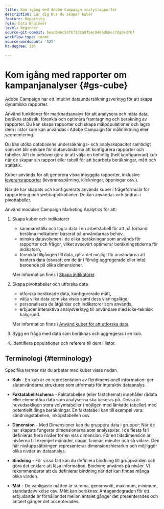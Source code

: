 ```yaml
---
title: Kom igång med Adobe Campaign analysrapporter
description: Lär dig hur du skapar kuber
feature: Reporting
role: Data Engineer
level: Beginner
source-git-commit: bead34ec59f6f3dca0fbec8460d58ec7da2ed76f
workflow-type: tm+mt
source-wordcount: '525'
ht-degree: 13%

---
```


# Kom igång med rapporter om kampanjanalyser {#gs-cube}

Adobe Campaign har ett intuitivt dataundersökningsverktyg för att skapa dynamiska rapporter.

Använd funktioner för marknadsanalys för att analysera och mäta data, beräkna statistik, förenkla och optimera framtagning och beräkning av rapporter. Du kan skapa rapporter och skapa målpopulationer och lagra dem i listor som kan användas i Adobe Campaign för målinriktning eller segmentering.

Du kan utöka databasens undersöknings- och analyskapacitet samtidigt som det blir enklare för slutanvändarna att konfigurera rapporter och tabeller. Allt de behöver göra är att välja en befintlig (helt konfigurerad) kub när de skapar sin rapport eller tabell för att bearbeta beräkningar, mått och statistik.

Kuber används för att generera vissa inbyggda rapporter, inklusive [leveransrapporter](delivery-reports.md) (leveransspårning, klickningar, öppningar osv.).

När de har skapats och konfigurerats används kuber i frågeformulär för rapportering och webbapplikationer. De kan användas och ändras i pivottabeller.

Använd modulen Campaign Marketing Analytics för att:

1. Skapa kuber och indikatorer

   * sammanställa och lagra data i en arbetstabell för att på förhand beräkna indikatorer baserat på användarnas behov,
   * minska datavolymen i de olika beräkningar som används för rapporter och frågor, vilket avsevärt optimerar beräkningstiderna för indikatorn,
   * förenkla tillgången till data, göra det möjligt för användarna att hantera data (oavsett om de är i förväg aggregerade eller inte) beroende på olika dimensioner.

   Mer information finns i [Skapa indikatorer](cube-indicators.md).

1. Skapa pivottabeller och utforska data

   * utforska beräknade data, konfigurerade mått,
   * välja vilka data som ska visas samt dess visningsläge,
   * personalisera de åtgärder och indikatorer som används,
   * erbjuder interaktiva analysverktyg till användare med icke-teknisk bakgrund.

   Mer information finns i [Använd kuber för att utforska data](cube-tables.md).

1. Bygg en fråga med data som beräknas och aggregeras i en kub.
1. Identifiera populationer och referera till dem i listor.

## Terminologi {#terminology}

Specifika termer när du arbetar med kuber visas nedan.

* **Kub** - En kub är en representation av flerdimensionell information: ger slutanvändarna strukturer som utformats för interaktiv dataanalys.

* **Faktatabell/schema** - Faktatabellen (eller faktchemat) innehåller rådata eller elementära data som analyserna ska baseras på. Dessa är huvudsakligen stora volymtabeller (möjligen med länkade tabeller) med potentiellt långa beräkningar. En faktatabell kan till exempel vara: sändningstabellen, inköpstabellen osv.

* **Dimension** - Med Dimensioner kan du gruppera data i grupper: När de har skapats fungerar dimensionerna som analysaxlar. I de flesta fall definieras flera nivåer för en viss dimension. För en tidsdimension är nivåerna till exempel månader, dagar, timmar, minuter och så vidare. Den här nivåuppsättningen representerar dimensionshierarkin och möjliggör olika nivåer av dataanalys.

* **Bindning** - För vissa fält kan du definiera bindning till gruppvärden och göra det enklare att läsa information. Bindning används på nivåer. Vi rekommenderar att du definierar bindning när det kan finnas många olika värden.

* **Mät** - De vanligaste måtten är summa, genomsnitt, maximum, minimum, standardavvikelse osv. Mått kan beräknas: Antagandegraden för ett erbjudande är förhållandet mellan antalet gånger det presenterades och antalet gånger det accepterades.
